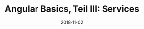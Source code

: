 ---
category: Angular
tags:
    - Basics
description: Services kapseln die Business-Logik einer Applikation.
title: "Angular Basics, Teil III: Services"
date: 2018-11-02
---